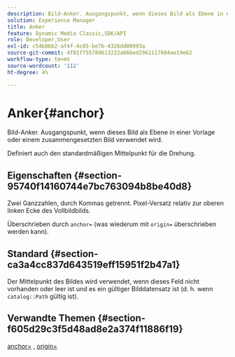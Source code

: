 ```yaml
---
description: Bild-Anker. Ausgangspunkt, wenn dieses Bild als Ebene in einer Vorlage oder einem zusammengesetzten Bild verwendet wird.
solution: Experience Manager
title: Anker
feature: Dynamic Media Classic,SDK/API
role: Developer,User
exl-id: c54b8bb2-af4f-4c05-be7b-4326dd08993a
source-git-commit: 4f81f755789613222a66bed2961117604ae19e62
workflow-type: tm+mt
source-wordcount: '112'
ht-degree: 4%

---
```


# Anker{#anchor}

Bild-Anker. Ausgangspunkt, wenn dieses Bild als Ebene in einer Vorlage oder einem zusammengesetzten Bild verwendet wird.

Definiert auch den standardmäßigen Mittelpunkt für die Drehung.

## Eigenschaften {#section-95740f14160744e7bc763094b8be40d8}

Zwei Ganzzahlen, durch Kommas getrennt. Pixel-Versatz relativ zur oberen linken Ecke des Vollbildbilds.

Überschrieben durch `anchor=` (was wiederum mit `origin=` überschrieben werden kann).

## Standard {#section-ca3a4cc837d643519eff15951f2b47a1}

Der Mittelpunkt des Bildes wird verwendet, wenn dieses Feld nicht vorhanden oder leer ist und es ein gültiger Bilddatensatz ist (d. h. wenn `catalog::Path` gültig ist).

## Verwandte Themen {#section-f605d29c3f5d48ad8e2a374f11886f19}

[anchor=](/help/aem-is-ir-api/is-api/http-ref/image-serving-api-ref/c-http-protocol-reference/c-command-reference/r-anchor.md) , [origin=](/help/aem-is-ir-api/is-api/http-ref/image-serving-api-ref/c-http-protocol-reference/c-command-reference/r-origin.md)
